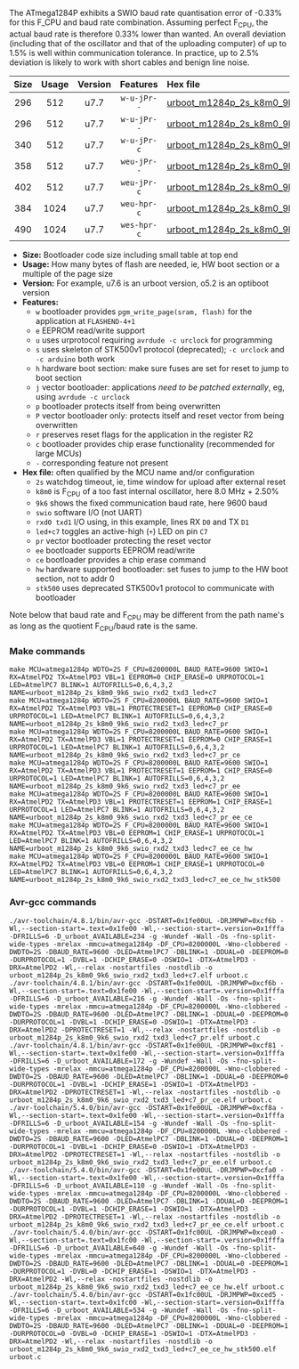 The ATmega1284P exhibits a SWIO baud rate quantisation error of -0.33% for this F_CPU and baud rate combination. Assuming perfect F<sub>CPU</sub>, the actual baud rate is therefore 0.33% lower than wanted. An overall deviation (including that of the oscillator and that of the uploading computer) of up to 1.5% is well within communication tolerance. In practice, up to 2.5% deviation is likely to work with short cables and benign line noise.

|Size|Usage|Version|Features|Hex file|
|:-:|:-:|:-:|:-:|:--|
|296|512|u7.7|`w-u-jPr--`|[urboot_m1284p_2s_k8m0_9k6_swio_rxd2_txd3_led+c7.hex](https://raw.githubusercontent.com/stefanrueger/urboot.hex/main/mcus/atmega1284p/watchdog_2_s/internal_oscillator_k%2B2.50%25/%2B8m000000_hz/%2B%2B%2B9k6_baud/uart1_rxd2_txd3/led%2Bc7/urboot_m1284p_2s_k8m0_9k6_swio_rxd2_txd3_led%2Bc7.hex)|
|296|512|u7.7|`w-u-jPr--`|[urboot_m1284p_2s_k8m0_9k6_swio_rxd2_txd3_led+c7_pr.hex](https://raw.githubusercontent.com/stefanrueger/urboot.hex/main/mcus/atmega1284p/watchdog_2_s/internal_oscillator_k%2B2.50%25/%2B8m000000_hz/%2B%2B%2B9k6_baud/uart1_rxd2_txd3/led%2Bc7/urboot_m1284p_2s_k8m0_9k6_swio_rxd2_txd3_led%2Bc7_pr.hex)|
|340|512|u7.7|`w-u-jPr-c`|[urboot_m1284p_2s_k8m0_9k6_swio_rxd2_txd3_led+c7_pr_ce.hex](https://raw.githubusercontent.com/stefanrueger/urboot.hex/main/mcus/atmega1284p/watchdog_2_s/internal_oscillator_k%2B2.50%25/%2B8m000000_hz/%2B%2B%2B9k6_baud/uart1_rxd2_txd3/led%2Bc7/urboot_m1284p_2s_k8m0_9k6_swio_rxd2_txd3_led%2Bc7_pr_ce.hex)|
|358|512|u7.7|`weu-jPr--`|[urboot_m1284p_2s_k8m0_9k6_swio_rxd2_txd3_led+c7_pr_ee.hex](https://raw.githubusercontent.com/stefanrueger/urboot.hex/main/mcus/atmega1284p/watchdog_2_s/internal_oscillator_k%2B2.50%25/%2B8m000000_hz/%2B%2B%2B9k6_baud/uart1_rxd2_txd3/led%2Bc7/urboot_m1284p_2s_k8m0_9k6_swio_rxd2_txd3_led%2Bc7_pr_ee.hex)|
|402|512|u7.7|`weu-jPr-c`|[urboot_m1284p_2s_k8m0_9k6_swio_rxd2_txd3_led+c7_pr_ee_ce.hex](https://raw.githubusercontent.com/stefanrueger/urboot.hex/main/mcus/atmega1284p/watchdog_2_s/internal_oscillator_k%2B2.50%25/%2B8m000000_hz/%2B%2B%2B9k6_baud/uart1_rxd2_txd3/led%2Bc7/urboot_m1284p_2s_k8m0_9k6_swio_rxd2_txd3_led%2Bc7_pr_ee_ce.hex)|
|384|1024|u7.7|`weu-hpr-c`|[urboot_m1284p_2s_k8m0_9k6_swio_rxd2_txd3_led+c7_ee_ce_hw.hex](https://raw.githubusercontent.com/stefanrueger/urboot.hex/main/mcus/atmega1284p/watchdog_2_s/internal_oscillator_k%2B2.50%25/%2B8m000000_hz/%2B%2B%2B9k6_baud/uart1_rxd2_txd3/led%2Bc7/urboot_m1284p_2s_k8m0_9k6_swio_rxd2_txd3_led%2Bc7_ee_ce_hw.hex)|
|490|1024|u7.7|`wes-hpr-c`|[urboot_m1284p_2s_k8m0_9k6_swio_rxd2_txd3_led+c7_ee_ce_hw_stk500.hex](https://raw.githubusercontent.com/stefanrueger/urboot.hex/main/mcus/atmega1284p/watchdog_2_s/internal_oscillator_k%2B2.50%25/%2B8m000000_hz/%2B%2B%2B9k6_baud/uart1_rxd2_txd3/led%2Bc7/urboot_m1284p_2s_k8m0_9k6_swio_rxd2_txd3_led%2Bc7_ee_ce_hw_stk500.hex)|

- **Size:** Bootloader code size including small table at top end
- **Usage:** How many bytes of flash are needed, ie, HW boot section or a multiple of the page size
- **Version:** For example, u7.6 is an urboot version, o5.2 is an optiboot version
- **Features:**
  + `w` bootloader provides `pgm_write_page(sram, flash)` for the application at `FLASHEND-4+1`
  + `e` EEPROM read/write support
  + `u` uses urprotocol requiring `avrdude -c urclock` for programming
  + `s` uses skeleton of STK500v1 protocol (deprecated); `-c urclock` and `-c arduino` both work
  + `h` hardware boot section: make sure fuses are set for reset to jump to boot section
  + `j` vector bootloader: applications *need to be patched externally*, eg, using `avrdude -c urclock`
  + `p` bootloader protects itself from being overwritten
  + `P` vector bootloader only: protects itself and reset vector from being overwritten
  + `r` preserves reset flags for the application in the register R2
  + `c` bootloader provides chip erase functionality (recommended for large MCUs)
  + `-` corresponding feature not present
- **Hex file:** often qualified by the MCU name and/or configuration
  + `2s` watchdog timeout, ie, time window for upload after external reset
  + `k8m0` is F<sub>CPU</sub> of a too fast internal oscillator, here 8.0 MHz + 2.50%
  + `9k6` shows the fixed communication baud rate, here 9600 baud
  + `swio` software I/O (not UART)
  + `rxd0 txd1` I/O using, in this example, lines RX `D0` and TX `D1`
  + `led+c7` toggles an active-high (`+`) LED on pin `C7`
  + `pr` vector bootloader protecting the reset vector
  + `ee` bootloader supports EEPROM read/write
  + `ce` bootloader provides a chip erase command
  + `hw` hardware supported bootloader: set fuses to jump to the HW boot section, not to addr 0
  + `stk500` uses deprecated STK500v1 protocol to communicate with bootloader


Note below that baud rate and F<sub>CPU</sub> may be different from the path name's as long as the quotient F<sub>CPU</sub>/baud rate is the same.

### Make commands
```
make MCU=atmega1284p WDTO=2S F_CPU=8200000L BAUD_RATE=9600 SWIO=1 RX=AtmelPD2 TX=AtmelPD3 VBL=1 EEPROM=0 CHIP_ERASE=0 URPROTOCOL=1 LED=AtmelPC7 BLINK=1 AUTOFRILLS=0,6,4,3,2 NAME=urboot_m1284p_2s_k8m0_9k6_swio_rxd2_txd3_led+c7
make MCU=atmega1284p WDTO=2S F_CPU=8200000L BAUD_RATE=9600 SWIO=1 RX=AtmelPD2 TX=AtmelPD3 VBL=1 PROTECTRESET=1 EEPROM=0 CHIP_ERASE=0 URPROTOCOL=1 LED=AtmelPC7 BLINK=1 AUTOFRILLS=0,6,4,3,2 NAME=urboot_m1284p_2s_k8m0_9k6_swio_rxd2_txd3_led+c7_pr
make MCU=atmega1284p WDTO=2S F_CPU=8200000L BAUD_RATE=9600 SWIO=1 RX=AtmelPD2 TX=AtmelPD3 VBL=1 PROTECTRESET=1 EEPROM=0 CHIP_ERASE=1 URPROTOCOL=1 LED=AtmelPC7 BLINK=1 AUTOFRILLS=0,6,4,3,2 NAME=urboot_m1284p_2s_k8m0_9k6_swio_rxd2_txd3_led+c7_pr_ce
make MCU=atmega1284p WDTO=2S F_CPU=8200000L BAUD_RATE=9600 SWIO=1 RX=AtmelPD2 TX=AtmelPD3 VBL=1 PROTECTRESET=1 EEPROM=1 CHIP_ERASE=0 URPROTOCOL=1 LED=AtmelPC7 BLINK=1 AUTOFRILLS=0,6,4,3,2 NAME=urboot_m1284p_2s_k8m0_9k6_swio_rxd2_txd3_led+c7_pr_ee
make MCU=atmega1284p WDTO=2S F_CPU=8200000L BAUD_RATE=9600 SWIO=1 RX=AtmelPD2 TX=AtmelPD3 VBL=1 PROTECTRESET=1 EEPROM=1 CHIP_ERASE=1 URPROTOCOL=1 LED=AtmelPC7 BLINK=1 AUTOFRILLS=0,6,4,3,2 NAME=urboot_m1284p_2s_k8m0_9k6_swio_rxd2_txd3_led+c7_pr_ee_ce
make MCU=atmega1284p WDTO=2S F_CPU=8200000L BAUD_RATE=9600 SWIO=1 RX=AtmelPD2 TX=AtmelPD3 VBL=0 EEPROM=1 CHIP_ERASE=1 URPROTOCOL=1 LED=AtmelPC7 BLINK=1 AUTOFRILLS=0,6,4,3,2 NAME=urboot_m1284p_2s_k8m0_9k6_swio_rxd2_txd3_led+c7_ee_ce_hw
make MCU=atmega1284p WDTO=2S F_CPU=8200000L BAUD_RATE=9600 SWIO=1 RX=AtmelPD2 TX=AtmelPD3 VBL=0 EEPROM=1 CHIP_ERASE=1 URPROTOCOL=0 LED=AtmelPC7 BLINK=1 AUTOFRILLS=0,6,4,3,2 NAME=urboot_m1284p_2s_k8m0_9k6_swio_rxd2_txd3_led+c7_ee_ce_hw_stk500
```

### Avr-gcc commands
```
./avr-toolchain/4.8.1/bin/avr-gcc -DSTART=0x1fe00UL -DRJMPWP=0xcf6b -Wl,--section-start=.text=0x1fe00 -Wl,--section-start=.version=0x1fffa -DFRILLS=6 -D_urboot_AVAILABLE=234 -g -Wundef -Wall -Os -fno-split-wide-types -mrelax -mmcu=atmega1284p -DF_CPU=8200000L -Wno-clobbered -DWDTO=2S -DBAUD_RATE=9600 -DLED=AtmelPC7 -DBLINK=1 -DDUAL=0 -DEEPROM=0 -DURPROTOCOL=1 -DVBL=1 -DCHIP_ERASE=0 -DSWIO=1 -DTX=AtmelPD3 -DRX=AtmelPD2 -Wl,--relax -nostartfiles -nostdlib -o urboot_m1284p_2s_k8m0_9k6_swio_rxd2_txd3_led+c7.elf urboot.c
./avr-toolchain/4.8.1/bin/avr-gcc -DSTART=0x1fe00UL -DRJMPWP=0xcf6b -Wl,--section-start=.text=0x1fe00 -Wl,--section-start=.version=0x1fffa -DFRILLS=6 -D_urboot_AVAILABLE=216 -g -Wundef -Wall -Os -fno-split-wide-types -mrelax -mmcu=atmega1284p -DF_CPU=8200000L -Wno-clobbered -DWDTO=2S -DBAUD_RATE=9600 -DLED=AtmelPC7 -DBLINK=1 -DDUAL=0 -DEEPROM=0 -DURPROTOCOL=1 -DVBL=1 -DCHIP_ERASE=0 -DSWIO=1 -DTX=AtmelPD3 -DRX=AtmelPD2 -DPROTECTRESET=1 -Wl,--relax -nostartfiles -nostdlib -o urboot_m1284p_2s_k8m0_9k6_swio_rxd2_txd3_led+c7_pr.elf urboot.c
./avr-toolchain/4.8.1/bin/avr-gcc -DSTART=0x1fe00UL -DRJMPWP=0xcf81 -Wl,--section-start=.text=0x1fe00 -Wl,--section-start=.version=0x1fffa -DFRILLS=6 -D_urboot_AVAILABLE=172 -g -Wundef -Wall -Os -fno-split-wide-types -mrelax -mmcu=atmega1284p -DF_CPU=8200000L -Wno-clobbered -DWDTO=2S -DBAUD_RATE=9600 -DLED=AtmelPC7 -DBLINK=1 -DDUAL=0 -DEEPROM=0 -DURPROTOCOL=1 -DVBL=1 -DCHIP_ERASE=1 -DSWIO=1 -DTX=AtmelPD3 -DRX=AtmelPD2 -DPROTECTRESET=1 -Wl,--relax -nostartfiles -nostdlib -o urboot_m1284p_2s_k8m0_9k6_swio_rxd2_txd3_led+c7_pr_ce.elf urboot.c
./avr-toolchain/5.4.0/bin/avr-gcc -DSTART=0x1fe00UL -DRJMPWP=0xcf8a -Wl,--section-start=.text=0x1fe00 -Wl,--section-start=.version=0x1fffa -DFRILLS=6 -D_urboot_AVAILABLE=154 -g -Wundef -Wall -Os -fno-split-wide-types -mrelax -mmcu=atmega1284p -DF_CPU=8200000L -Wno-clobbered -DWDTO=2S -DBAUD_RATE=9600 -DLED=AtmelPC7 -DBLINK=1 -DDUAL=0 -DEEPROM=1 -DURPROTOCOL=1 -DVBL=1 -DCHIP_ERASE=0 -DSWIO=1 -DTX=AtmelPD3 -DRX=AtmelPD2 -DPROTECTRESET=1 -Wl,--relax -nostartfiles -nostdlib -o urboot_m1284p_2s_k8m0_9k6_swio_rxd2_txd3_led+c7_pr_ee.elf urboot.c
./avr-toolchain/5.4.0/bin/avr-gcc -DSTART=0x1fe00UL -DRJMPWP=0xcfa0 -Wl,--section-start=.text=0x1fe00 -Wl,--section-start=.version=0x1fffa -DFRILLS=6 -D_urboot_AVAILABLE=110 -g -Wundef -Wall -Os -fno-split-wide-types -mrelax -mmcu=atmega1284p -DF_CPU=8200000L -Wno-clobbered -DWDTO=2S -DBAUD_RATE=9600 -DLED=AtmelPC7 -DBLINK=1 -DDUAL=0 -DEEPROM=1 -DURPROTOCOL=1 -DVBL=1 -DCHIP_ERASE=1 -DSWIO=1 -DTX=AtmelPD3 -DRX=AtmelPD2 -DPROTECTRESET=1 -Wl,--relax -nostartfiles -nostdlib -o urboot_m1284p_2s_k8m0_9k6_swio_rxd2_txd3_led+c7_pr_ee_ce.elf urboot.c
./avr-toolchain/5.4.0/bin/avr-gcc -DSTART=0x1fc00UL -DRJMPWP=0xcea0 -Wl,--section-start=.text=0x1fc00 -Wl,--section-start=.version=0x1fffa -DFRILLS=6 -D_urboot_AVAILABLE=640 -g -Wundef -Wall -Os -fno-split-wide-types -mrelax -mmcu=atmega1284p -DF_CPU=8200000L -Wno-clobbered -DWDTO=2S -DBAUD_RATE=9600 -DLED=AtmelPC7 -DBLINK=1 -DDUAL=0 -DEEPROM=1 -DURPROTOCOL=1 -DVBL=0 -DCHIP_ERASE=1 -DSWIO=1 -DTX=AtmelPD3 -DRX=AtmelPD2 -Wl,--relax -nostartfiles -nostdlib -o urboot_m1284p_2s_k8m0_9k6_swio_rxd2_txd3_led+c7_ee_ce_hw.elf urboot.c
./avr-toolchain/5.4.0/bin/avr-gcc -DSTART=0x1fc00UL -DRJMPWP=0xced5 -Wl,--section-start=.text=0x1fc00 -Wl,--section-start=.version=0x1fffa -DFRILLS=6 -D_urboot_AVAILABLE=534 -g -Wundef -Wall -Os -fno-split-wide-types -mrelax -mmcu=atmega1284p -DF_CPU=8200000L -Wno-clobbered -DWDTO=2S -DBAUD_RATE=9600 -DLED=AtmelPC7 -DBLINK=1 -DDUAL=0 -DEEPROM=1 -DURPROTOCOL=0 -DVBL=0 -DCHIP_ERASE=1 -DSWIO=1 -DTX=AtmelPD3 -DRX=AtmelPD2 -Wl,--relax -nostartfiles -nostdlib -o urboot_m1284p_2s_k8m0_9k6_swio_rxd2_txd3_led+c7_ee_ce_hw_stk500.elf urboot.c
```

